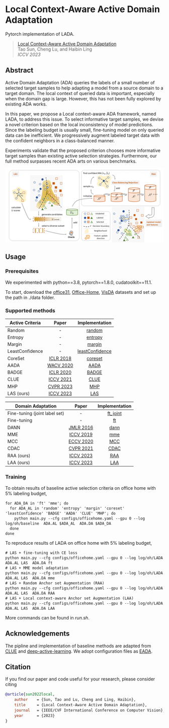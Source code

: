 # Local Context-Aware Active Domain Adaptation               

Pytorch implementation of LADA. 
> [Local Context-Aware Active Domain Adaptation](https://arxiv.org/abs/2208.12856)                 
> Tao Sun, Cheng Lu, and Haibin Ling                 
> *ICCV 2023* 
> 
## Abstract
Active Domain Adaptation (ADA) queries the labels of a small number of selected target samples to help adapting a model from a source domain to a target domain. The local context of queried data is important, especially when the domain gap is large. However, this has not been fully explored by existing ADA works. 

In this paper, we propose a Local context-aware ADA framework, named LADA, to address this issue. To select informative target samples, we devise a novel criterion based on the local inconsistency of model predictions. Since the labeling budget is usually small, fine-tuning model on only queried data can be inefficient. We progressively augment labeled target data with the confident neighbors in a class-balanced manner. 

Experiments validate that the proposed criterion chooses more informative target samples than existing active selection strategies. Furthermore, our full method surpasses recent ADA arts on various benchmarks. 
<p align="center">
    <img src="fig/framework.png" width="900"> <br>
</p>


## Usage
### Prerequisites
We experimented with python==3.8, pytorch==1.8.0, cudatoolkit==11.1. 

To start, download the [office31](https://faculty.cc.gatech.edu/~judy/domainadapt/), [Office-Home](https://www.hemanthdv.org/officeHomeDataset.html), [VisDA](https://ai.bu.edu/visda-2017/) datasets and set up the path in ./data folder.

### Supported methods
| Active Criteria |                                                                                 Paper                                                                                 |           Implementation           |
|-----------------|:---------------------------------------------------------------------------------------------------------------------------------------------------------------------:|:----------------------------------:|
| Random          |                                                                                   -                                                                                   |  [random](active/sampler.py)      | 
| Entropy         |                                                                                   -                                                                                   |  [entropy](active/sampler.py)      |
| Margin          |                                                                                   -                                                                                   |  [margin](active/sampler.py)      |
| LeastConfidence |                                                                                   -                                                                                   |  [leastConfidence](active/sampler.py)      | 
| CoreSet         |                                                         [ICLR 2018](https://openreview.net/pdf?id=H1aIuk-RW)                                                          |  [coreset](active/sampler.py)      |
| AADA            |                    [WACV 2020](https://openaccess.thecvf.com/content_WACV_2020/papers/Su_Active_Adversarial_Domain_Adaptation_WACV_2020_paper.pdf)                    |  [AADA](active/sampler.py)      |
| BADGE           |                                                         [ICLR 2020](https://openreview.net/pdf?id=ryghZJBKPS)                                                         |  [BADGE](active/sampler.py)      |                              
| CLUE            | [ICCV 2021](https://openaccess.thecvf.com/content/ICCV2021/papers/Prabhu_Active_Domain_Adaptation_via_Clustering_Uncertainty-Weighted_Embeddings_ICCV_2021_paper.pdf) |  [CLUE](active/sampler.py)      |
| MHP             |     [CVPR 2023](https://openaccess.thecvf.com/content/CVPR2023/papers/Wang_MHPL_Minimum_Happy_Points_Learning_for_Active_Source_Free_Domain_CVPR_2023_paper.pdf)      | [MHP](active/MHPsampler.py) |
| LAS (ours)      |                                                             [ICCV 2023](https://arxiv.org/abs/2208.12856)                                                             | [LAS](active/LASsampler.py) |


| Domain Adaptation             |                                                                              Paper                                                                               |        Implementation        |
|-------------------------------|:----------------------------------------------------------------------------------------------------------------------------------------------------------------:|:----------------------------:|
| Fine-tuning (joint label set) |                                                                                -                                                                                 | [ft_joint](active/solver.py) |
| Fine-tuning                   |                                                                                -                                                                                 |    [ft](active/solver.py)    |
| DANN                          |      [JMLR 2016](https://jmlr.org/papers/volume17/15-239/15-239.pdf)                                                                           |   [dann](active/solver.py)   |
| MME                           |       [ICCV 2019](https://openaccess.thecvf.com/content_ICCV_2019/papers/Saito_Semi-Supervised_Domain_Adaptation_via_Minimax_Entropy_ICCV_2019_paper.pdf)        |  [mme](active/MMEsolver.py)  |
| MCC                           |                                       [ECCV 2020](https://www.ecva.net/papers/eccv_2020/papers_ECCV/papers/123660460.pdf)                                        |  [MCC](active/MCCsolver.py)  |
| CDAC                          | [CVPR 2021](https://openaccess.thecvf.com/content/CVPR2021/papers/Li_Cross-Domain_Adaptive_Clustering_for_Semi-Supervised_Domain_Adaptation_CVPR_2021_paper.pdf) | [CDAC](solver/CDACsolver.py) | 
| RAA (ours)                    |                                                          [ICCV 2023](https://arxiv.org/abs/2208.12856)                                                           |  [RAA](solver/PAAsolver.py)  | 
| LAA (ours)                    |                                                          [ICCV 2023](https://arxiv.org/abs/2208.12856)                                                           |  [LAA](solver/PAAsolver.py)  | 




### Training
To obtain results of baseline active selection criteria on office home with 5% labeling budget,
```shell
for ADA_DA in 'ft' 'mme'; do
  for ADA_AL in 'random' 'entropy' 'margin' 'coreset' 'leastConfidence' 'BADGE' 'AADA' 'CLUE' 'MHP'; do
    python main.py --cfg configs/officehome.yaml --gpu 0 --log log/oh/baseline  ADA.AL $ADA_AL  ADA.DA $ADA_DA
  done
done
```

To reproduce results of LADA on office home with 5% labeling budget,
```shell
# LAS + fine-tuning with CE loss
python main.py --cfg configs/officehome.yaml --gpu 0 --log log/oh/LADA  ADA.AL LAS  ADA.DA ft
# LAS + MME model adaptation
python main.py --cfg configs/officehome.yaml --gpu 0 --log log/oh/LADA  ADA.AL LAS  ADA.DA mme
# LAS + Random Anchor set Augmentation (RAA)
python main.py --cfg configs/officehome.yaml --gpu 0 --log log/oh/LADA  ADA.AL LAS  ADA.DA RAA
# LAS + Local context-aware Anchor set Augmentation (LAA)
python main.py --cfg configs/officehome.yaml --gpu 0 --log log/oh/LADA  ADA.AL LAS  ADA.DA LAA 
```

More commands can be found in *run.sh*.

## Acknowledgements
The pipline and implementation of baseline methods are adapted from [CLUE](https://github.com/virajprabhu/CLUE) and [deep-active-learning](https://github.com/ej0cl6/deep-active-learning). We adopt configuration files as [EADA](https://github.com/BIT-DA/EADA).


## Citation
If you find our paper and code useful for your research, please consider citing
```bibtex
@article{sun2022local,
    author    = {Sun, Tao and Lu, Cheng and Ling, Haibin},
    title     = {Local Context-Aware Active Domain Adaptation},
    journal   = {IEEE/CVF International Conference on Computer Vision},
    year      = {2023}
}
```